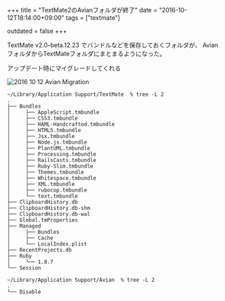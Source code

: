 +++
title = "TextMate2のAvianフォルダが終了"
date = "2016-10-12T18:14:00+09:00"
tags = ["textmate"]

outdated = false 
+++

TextMate v2.0-beta.12.23 でバンドルなどを保存しておくフォルダが、
AvianフォルダからTextMateフォルダにまとまるようになった。

アップデート時にマイグレードしてくれる

![2016 10 12 Avian Migration](/images/2016-10-12-avian-migration.png)

```
~/Library/Application Support/TextMate  % tree -L 2
.
├── Bundles
│     ├── AppleScript.tmbundle
│     ├── CSS3.tmbundle
│     ├── HAML-Handcrafted.tmbundle
│     ├── HTML5.tmbundle
│     ├── Jsx.tmbundle
│     ├── Node.js.tmbundle
│     ├── PlantUML.tmbundle
│     ├── Processing.tmbundle
│     ├── RailsCasts.tmbundle
│     ├── Ruby-Slim.tmbundle
│     ├── Themes.tmbundle
│     ├── Whitespace.tmbundle
│     ├── XML.tmbundle
│     ├── rubocop.tmbundle
│     └── text.tmbundle
├── ClipboardHistory.db
├── ClipboardHistory.db-shm
├── ClipboardHistory.db-wal
├── Global.tmProperties
├── Managed
│     ├── Bundles
│     ├── Cache
│     └── LocalIndex.plist
├── RecentProjects.db
├── Ruby
│     └── 1.8.7
└── Session

~/Library/Application Support/Avian  % tree -L 2
.
└── Disable
```